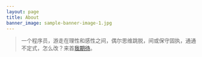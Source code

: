 ```yaml
---
layout: page
title: About
banner_image: sample-banner-image-1.jpg
---
```


>一个程序员，游走在理性和感性之间，偶尔思维跳脱，间或保守固执，通通不定式，怎么改？来首[我期待](http://music.163.com/m/song?id=187104&userid=96958161)。
